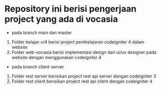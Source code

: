 # Repository ini berisi pengerjaan project yang ada di vocasia
- pada branch main dan master
1. Folder belajar-ci4 berisi project pembelajaran codeigniter 4 dalam website
2. Folder web-vocasia berisi implementasi design dari ui/ux designer pada website dengan menggunakan codeigniter 4
- pada branch client-server
1. Folder rest server berisikan project rest api server dengan codeigniter 3
2. Folder rest client berisikan project rest api client dengan codeigniter 4